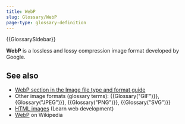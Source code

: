 ```yaml
---
title: WebP
slug: Glossary/WebP
page-type: glossary-definition
---
```


{{GlossarySidebar}}

**WebP** is a lossless and lossy compression image format developed by Google.

## See also

- [WebP section in the Image file type and format guide](/en-US/docs/Web/Media/Guides/Formats/Image_types#webp_image)
- Other image formats (glossary terms): {{Glossary("GIF")}}, {Glossary("JPEG")}}, {{Glossary("PNG")}}, {{Glossary("SVG")}}
- [HTML images](/en-US/docs/Learn_web_development/Core/Structuring_content/HTML_images) (Learn web development)
- [WebP](https://en.wikipedia.org/wiki/WebP) on Wikipedia
